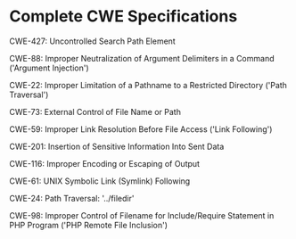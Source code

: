 

# Complete CWE Specifications

CWE-427: Uncontrolled Search Path Element

CWE-88: Improper Neutralization of Argument Delimiters in a Command ('Argument Injection')

CWE-22: Improper Limitation of a Pathname to a Restricted Directory ('Path Traversal')

CWE-73: External Control of File Name or Path

CWE-59: Improper Link Resolution Before File Access ('Link Following')

CWE-201: Insertion of Sensitive Information Into Sent Data

CWE-116: Improper Encoding or Escaping of Output

CWE-61: UNIX Symbolic Link (Symlink) Following

CWE-24: Path Traversal: '../filedir'

CWE-98: Improper Control of Filename for Include/Require Statement in PHP Program ('PHP Remote File Inclusion')